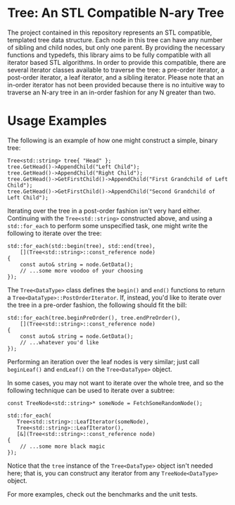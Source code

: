 # Tree: An STL Compatible N-ary Tree

The project contained in this repository represents an STL compatible, templated tree data structure. Each node in this tree can have any number of sibling and child nodes, but only one parent. By providing the necessary functions and typedefs, this library aims to be fully compatible with all iterator based STL algorithms. In order to provide this compatible, there are several iterator classes available to traverse the tree: a pre-order iterator, a post-order iterator, a leaf iterator, and a sibling iterator. Please note that an in-order iterator has not been provided because there is no intuitive way to traverse an N-ary tree in an in-order fashion for any N greater than two.

# Usage Examples

The following is an example of how one might construct a simple, binary tree:

```
Tree<std::string> tree{ "Head" };
tree.GetHead()->AppendChild("Left Child");
tree.GetHead()->AppendChild("Right Child");
tree.GetHead()->GetFirstChild()->AppendChild("First Grandchild of Left Child");
tree.GetHead()->GetFirstChild()->AppendChild("Second Grandchild of Left Child");
```

Iterating over the tree in a post-order fashion isn't very hard either. Continuing with the `Tree<std::string>` constructed above, and using a `std::for_each` to perform some unspecified task, one might write the following to iterate over the tree:

```
std::for_each(std::begin(tree), std::end(tree),
	[](Tree<std::string>::const_reference node)
{
	const auto& string = node.GetData();
	// ...some more voodoo of your choosing
});
```

The `Tree<DataType>` class defines the `begin()` and `end()` functions to return a `Tree<DataType>::PostOrderIterator`. If, instead, you'd like to iterate over the tree in a pre-order fashion, the following should fit the bill:

```
std::for_each(tree.beginPreOrder(), tree.endPreOrder(),
	[](Tree<std::string>::const_reference node)
{
	const auto& string = node.GetData();
	// ...whatever you'd like
});
```

Performing an iteration over the leaf nodes is very similar; just call `beginLeaf()` and `endLeaf()` on the `Tree<DataType>` object.

In some cases, you may not want to iterate over the whole tree, and so the following technique can be used to iterate over a subtree:

```
const TreeNode<std::string>* someNode = FetchSomeRandomNode();

std::for_each(
   Tree<std::string>::LeafIterator(someNode),
   Tree<std::string>::LeafIterator(),
   [&](Tree<std::string>::const_reference node)
{
	// ...some more black magic
});
```

Notice that the `tree` instance of the `Tree<DataType>` object isn't needed here; that is, you can construct any iterator from any `TreeNode<DataType>` object.

For more examples, check out the benchmarks and the unit tests.
